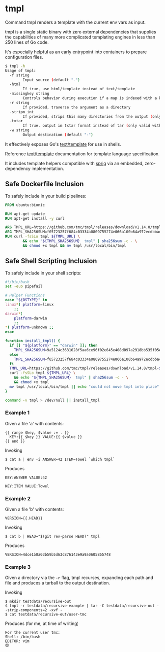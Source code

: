 # tmpl

Command tmpl renders a template with the current env vars as input.

tmpl is a single static binary with zero external dependencies that supplies the capabilities of
many more complicated templating engines in less than 250 lines of Go code.

It's especially helpful as an early entrypoint into containers to prepare configuration files.

```sh
$ tmpl -h
Usage of tmpl:
  -f string
    	Input source (default "-")
  -html
    	If true, use html/template instead of text/template
  -missingkey string
    	Controls behavior during execution if a map is indexed with a key that is not present in the map. Valid values are: default, zero, error (default "default")
  -r string
    	If provided, traverse the argument as a directory
  -stripn int
    	If provided, strips this many directories from the output (only valid if -r and -w are provided)
  -txtar
    	If true, output in txtar format instead of tar (only valid with -r)
  -w string
    	Output destination (default "-")
```

It effectively exposes Go's [text/template](http://golang.org/pkg/text/template) for use in shells.

Reference [text/template](http://golang.org/pkg/text/template) documentation for template language specification.

It includes template helpers compatible with [sprig](https://godoc.org/github.com/Masterminds/sprig) via an embedded, zero-dependency implementation.

## Safe Dockerfile Inclusion

To safely include in your build pipelines:
```Dockerfile
FROM ubuntu:bionic

RUN apt-get update
RUN apt-get install -y curl

ARG TMPL_URL=https://github.com/tmc/tmpl/releases/download/v1.14.0/tmpl-linux-amd64
ARG TMPL_SHA256SUM=f05723257f684c03334a0809755274e066a100b64a972ecdbbac9451beadde05
RUN curl -fsSLo tmpl ${TMPL_URL} \
		&& echo "${TMPL_SHA256SUM}  tmpl" | sha256sum -c - \
		&& chmod +x tmpl && mv tmpl /usr/local/bin/tmpl
```

## Safe Shell Scripting Inclusion

To safely include in your shell scripts:
```bash
#!/bin/bash
set -euo pipefail

# Helper Functions
case "${OSTYPE}" in
linux*) platform=linux
	;;
darwin*)
	platform=darwin
	;;
*) platform=unknown ;;
esac

function install_tmpl() {
  if [[ "${platform}" == "darwin" ]]; then
    TMPL_SHA256SUM=9a5124c3631028f5aa6ce96f02e645e408d097a2918bb535f05e4047c11eccf3
  else
    TMPL_SHA256SUM=f05723257f684c03334a0809755274e066a100b64a972ecdbbac9451beadde05
  fi
  TMPL_URL=https://github.com/tmc/tmpl/releases/download/v1.14.0/tmpl-${platform}-amd64
  curl -fsSLo tmpl ${TMPL_URL} \
    && echo "${TMPL_SHA256SUM}  tmpl" | sha256sum -c - \
    && chmod +x tmpl
  mv tmpl /usr/local/bin/tmpl || echo "could not move tmpl into place"
}

command -v tmpl > /dev/null || install_tmpl
```

### Example 1
Given a file 'a' with contents:


	{{ range $key, $value := . }}
	  KEY:{{ $key }} VALUE:{{ $value }}
	{{ end }}

Invoking

	$ cat a | env -i ANSWER=42 ITEM=Towel `which tmpl`

Produces


	KEY:ANSWER VALUE:42
	
	KEY:ITEM VALUE:Towel

### Example 2
Given a file 'b' with contents:


	VERSION={{.HEAD}}

Invoking


	$ cat b | HEAD="$(git rev-parse HEAD)" tmpl

Produces

	VERSION=4dce1b0a03b59b5d63c876143e9a9a0605855748

### Example 3
Given a directory via the `-r` flag, tmpl recurses, expanding each path and file and produces a tarball to the output destination.


Invoking

    $ mkdir testdata/recursive-out
	$ tmpl -r testdata/recursive-example | tar -C testdata/recursive-out --strip-components=2 -xvf -
	$ cat testdata/recursive-out/user-tmc

Produces (for me, at time of writing)

	For the current user tmc:
	Shell: /bin/bash
	EDITOR: vim
	😎
